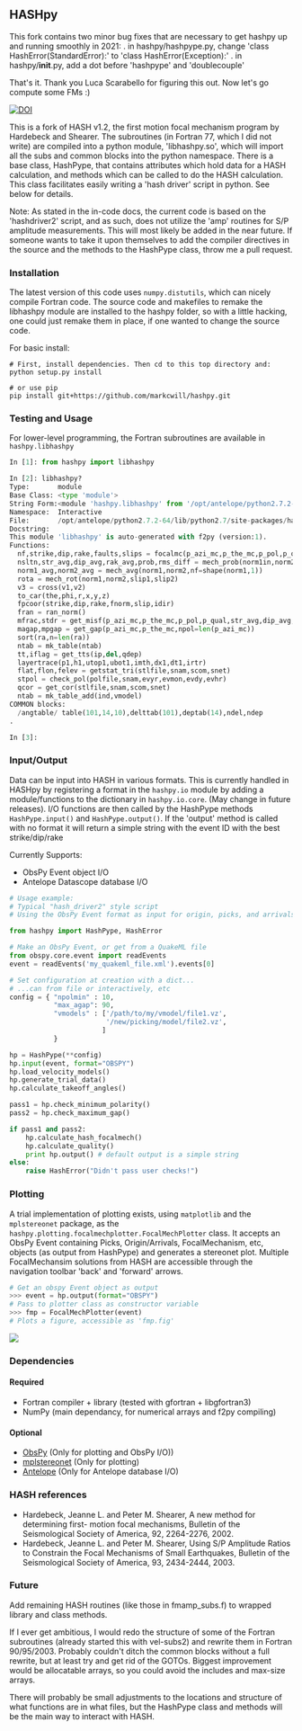 HASHpy
------

This fork contains two minor bug fixes that are necessary to get hashpy up and running smoothly in 2021:
. in hashpy/hashpype.py, change 'class HashError(StandardError):' to 'class HashError(Exception):'
. in hashpy/__init__.py, add a dot before 'hashpype' and 'doublecouple'

That's it. Thank you Luca Scarabello for figuring this out. Now let's go compute some FMs :)









[![DOI](https://zenodo.org/badge/3723/markcwill/hashpy.png)](http://dx.doi.org/10.5281/zenodo.9808)

This is a fork of HASH v1.2, the first motion focal mechanism program by Hardebeck and Shearer. The subroutines (in Fortran 77, which I did not write) are compiled into a python module, 'libhashpy.so', which will import all the subs and common blocks into the python namespace. There is a base class, HashPype, that contains attributes which hold data for a HASH calculation, and methods which can be called to do the HASH calculation. This class facilitates easily writing a 'hash driver' script in python. See below for details.

Note: As stated in the in-code docs,  the current code is based on the 'hashdriver2' script, and as such, does not utilize the 'amp' routines for S/P amplitude measurements. This will most likely be added in the near future. If someone wants to take it upon themselves to add the compiler directives in the source and the methods to the HashPype class, throw me a pull request.

### Installation

The latest version of this code uses `numpy.distutils`, which can nicely compile Fortran code. The source code and makefiles to remake the libhashpy module are installed to the hashpy folder, so with a little hacking, one could just remake them in place, if one wanted to change the source code.

For basic install:

```shell
# First, install dependencies. Then cd to this top directory and:
python setup.py install

# or use pip
pip install git+https://github.com/markcwill/hashpy.git

```

### Testing and Usage

For lower-level programming, the Fortran subroutines are available in `hashpy.libhashpy`

```python
In [1]: from hashpy import libhashpy

In [2]: libhashpy?
Type:       module
Base Class: <type 'module'>
String Form:<module 'hashpy.libhashpy' from '/opt/antelope/python2.7.2-64/lib/python2.7/site-packages/hashpy/libhashpy.so'>
Namespace:  Interactive
File:       /opt/antelope/python2.7.2-64/lib/python2.7/site-packages/hashpy/libhashpy.so
Docstring:
This module 'libhashpy' is auto-generated with f2py (version:1).
Functions:
  nf,strike,dip,rake,faults,slips = focalmc(p_azi_mc,p_the_mc,p_pol,p_qual,nmc,dang,maxout,nextra,ntotal,npsta=len(p_pol))
  nsltn,str_avg,dip_avg,rak_avg,prob,rms_diff = mech_prob(norm1in,norm2in,cangle,prob_max,nf=shape(norm1in,1))
  norm1_avg,norm2_avg = mech_avg(norm1,norm2,nf=shape(norm1,1))
  rota = mech_rot(norm1,norm2,slip1,slip2)
  v3 = cross(v1,v2)
  to_car(the,phi,r,x,y,z)
  fpcoor(strike,dip,rake,fnorm,slip,idir)
  fran = ran_norm()
  mfrac,stdr = get_misf(p_azi_mc,p_the_mc,p_pol,p_qual,str_avg,dip_avg,rak_avg,npol=len(p_azi_mc))
  magap,mpgap = get_gap(p_azi_mc,p_the_mc,npol=len(p_azi_mc))
  sort(ra,n=len(ra))
  ntab = mk_table(ntab)
  tt,iflag = get_tts(ip,del,qdep)
  layertrace(p1,h1,utop1,ubot1,imth,dx1,dt1,irtr)
  flat,flon,felev = getstat_tri(stlfile,snam,scom,snet)
  stpol = check_pol(polfile,snam,evyr,evmon,evdy,evhr)
  qcor = get_cor(stlfile,snam,scom,snet)
  ntab = mk_table_add(ind,vmodel)
COMMON blocks:
  /angtable/ table(101,14,10),delttab(101),deptab(14),ndel,ndep
.

In [3]: 
```

### Input/Output

Data can be input into HASH in various formats. This is currently handled in HASHpy by registering a format in the `hashpy.io` module by adding a module/functions to the dictionary in `hashpy.io.core`. (May change in future releases). I/O functions are then called by the HashPype methods `HashPype.input()` and `HashPype.output()`. If the 'output' method is called with no format it will return a simple string with the event ID with the best strike/dip/rake

Currently Supports:
* ObsPy Event object I/O
* Antelope Datascope database I/O

```python
# Usage example:
# Typical "hash_driver2" style script
# Using the ObsPy Event format as input for origin, picks, and arrivals

from hashpy import HashPype, HashError

# Make an ObsPy Event, or get from a QuakeML file
from obspy.core.event import readEvents
event = readEvents('my_quakeml_file.xml').events[0]

# Set configuration at creation with a dict...
# ...can from file or interactively, etc
config = { "npolmin" : 10,
           "max_agap": 90,
           "vmodels" : ['/path/to/my/vmodel/file1.vz', 
                        '/new/picking/model/file2.vz',
                       ] 
           }

hp = HashPype(**config)
hp.input(event, format="OBSPY")
hp.load_velocity_models()
hp.generate_trial_data()
hp.calculate_takeoff_angles()

pass1 = hp.check_minimum_polarity()
pass2 = hp.check_maximum_gap()

if pass1 and pass2:
    hp.calculate_hash_focalmech()
    hp.calculate_quality()
    print hp.output() # default output is a simple string
else:
    raise HashError("Didn't pass user checks!")

```

### Plotting

A trial implementation of plotting exists, using `matplotlib` and the `mplstereonet` package, as the  `hashpy.plotting.focalmechplotter.FocalMechPlotter` class. It accepts an ObsPy Event containing Picks, Origin/Arrivals, FocalMechanism, etc, objects (as output from HashPype) and generates a stereonet plot. Multiple FocalMechansim solutions from HASH are accessible through the navigation toolbar 'back' and 'forward' arrows.

```python
# Get an obspy Event object as output
>>> event = hp.output(format="OBSPY")
# Pass to plotter class as constructor variable
>>> fmp = FocalMechPlotter(event)
# Plots a figure, accessible as 'fmp.fig'
```
![](http://markcwill.github.io/hashpy/images/979567_focalmech.png)

### Dependencies

#### Required
* Fortran compiler + library (tested with gfortran + libgfortran3)
* NumPy (main dependancy, for numerical arrays and f2py compiling)

#### Optional
* [ObsPy](https://github.com/obspy/obspy.git) (Only for plotting and ObsPy I/O))
* [mplstereonet](https://github.com/joferkington/mplstereonet.git) (Only for plotting)
* [Antelope](http://www.brtt.com) (Only for Antelope database I/O)

### HASH references

* Hardebeck, Jeanne L. and Peter M. Shearer, A new method for determining first-
  motion focal mechanisms, Bulletin of the Seismological Society of America, 92,
  2264-2276, 2002.
* Hardebeck, Jeanne L. and Peter M. Shearer, Using S/P Amplitude Ratios to
  Constrain the Focal Mechanisms of Small Earthquakes, Bulletin of the
  Seismological Society of America, 93, 2434-2444, 2003.

### Future
Add remaining HASH routines (like those in fmamp_subs.f) to wrapped library and class methods.

If I ever get ambitious, I would redo the structure of some of the Fortran subroutines (already started this with vel-subs2) and rewrite them in Fortran 90/95/2003. Probably couldn't ditch the common blocks without a full rewrite, but at least try and get rid of the GOTOs. Biggest improvement would be allocatable arrays, so you could avoid the includes and max-size arrays.

There will probably be small adjustments to the locations and structure of what functions are in what files, but the HashPype class and methods will be the main way to interact with HASH.

